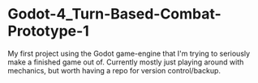 # Godot-4_Turn-Based-Combat-Prototype-1
 My first project using the Godot game-engine that I'm trying to seriously make a finished game out of. Currently mostly just playing around with mechanics, but worth having a repo for version control/backup.

